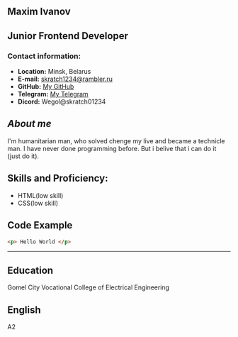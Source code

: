## **Maxim Ivanov** #
## Junior Frontend Developer #

### **Contact information:** #

* **Location:** Minsk, Belarus
* **E-mail:** skratch1234@rambler.ru
* **GitHub:** [My GitHub](https://github.com/skratch01234)
* **Telegram:** [My Telegram](https://web.telegram.org/k/)
* **Dicord:** Wegol@skratch01234

## ***About me*** #
I'm humanitarian man, who solved chenge my live and became a technicle man. I have never done programming before. But i belive that i can do it (just do it).

## Skills and Proficiency: #
* HTML(low skill)
* CSS(low skill)

## Code Example #
``` HTML
<p> Hello World </p> 
```
***
## Education #
Gomel City Vocational College of Electrical Engineering

## English #
A2 